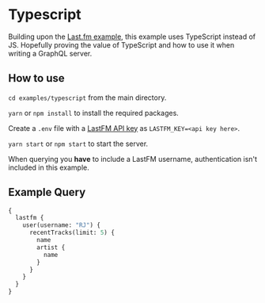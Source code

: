 # Typescript

Building upon the [Last.fm example](../lastfm/), this example uses TypeScript instead of JS. Hopefully proving the value of TypeScript and how to use it when writing a GraphQL server.

## How to use
`cd examples/typescript` from the main directory.

`yarn` or `npm install` to install the required packages.

Create a `.env` file with a [LastFM API key](https://www.last.fm/api/account/create) as `LASTFM_KEY=<api key here>`.

`yarn start` or `npm start` to start the server.

When querying you **have** to include a LastFM username, authentication isn't included in this example.

## Example Query
```graphql
{
  lastfm {
    user(username: "RJ") {
      recentTracks(limit: 5) {
        name
        artist {
          name
        }
      }
    }
  }
}
```